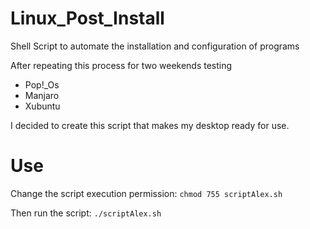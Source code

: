 # Linux_Post_Install
Shell Script to automate the installation and configuration of programs

After repeating this process for two weekends testing 
- Pop!_Os
- Manjaro
- Xubuntu

I decided to create this script that makes my desktop ready for use.

# Use
Change the script execution permission: ```chmod 755 scriptAlex.sh```

Then run the script: ```./scriptAlex.sh```
